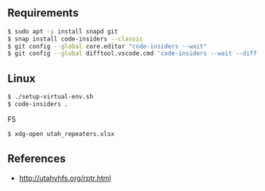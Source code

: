 ## Requirements

```bash
$ sudo apt -y install snapd git
$ snap install code-insiders --classic
$ git config --global core.editor "code-insiders --wait"
$ git config --global difftool.vscode.cmd 'code-insiders --wait --diff $LOCAL $REMOTE'
```

## Linux

```bash
$ ./setup-virtual-env.sh
$ code-insiders .
```
F5
```bash
$ xdg-open utah_repeaters.xlsx
```
## References
* http://utahvhfs.org/rptr.html